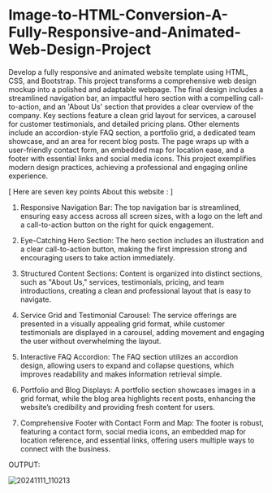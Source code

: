 # Image-to-HTML-Conversion-A-Fully-Responsive-and-Animated-Web-Design-Project
Develop a fully responsive and animated website template using HTML, CSS, and Bootstrap. This project transforms a comprehensive web design mockup into a polished and adaptable webpage. The final design includes a streamlined navigation bar, an impactful hero section with a compelling call-to-action, and an 'About Us' section that provides a clear overview of the company. Key sections feature a clean grid layout for services, a carousel for customer testimonials, and detailed pricing plans. Other elements include an accordion-style FAQ section, a portfolio grid, a dedicated team showcase, and an area for recent blog posts. The page wraps up with a user-friendly contact form, an embedded map for location ease, and a footer with essential links and social media icons. This project exemplifies modern design practices, achieving a professional and engaging online experience.

[ Here are seven key points About this website : ]

1. Responsive Navigation Bar: The top navigation bar is streamlined, ensuring easy access across all screen sizes, with a logo on the left and a call-to-action button on the right for quick engagement.

3. Eye-Catching Hero Section: The hero section includes an illustration and a clear call-to-action button, making the first impression strong and encouraging users to take action immediately.

4. Structured Content Sections: Content is organized into distinct sections, such as "About Us," services, testimonials, pricing, and team introductions, creating a clean and professional layout that is easy to navigate.

5. Service Grid and Testimonial Carousel: The service offerings are presented in a visually appealing grid format, while customer testimonials are displayed in a carousel, adding movement and engaging the user without overwhelming the layout.

6. Interactive FAQ Accordion: The FAQ section utilizes an accordion design, allowing users to expand and collapse questions, which improves readability and makes information retrieval simple.

7. Portfolio and Blog Displays: A portfolio section showcases images in a grid format, while the blog area highlights recent posts, enhancing the website’s credibility and providing fresh content for users.

8. Comprehensive Footer with Contact Form and Map: The footer is robust, featuring a contact form, social media icons, an embedded map for location reference, and essential links, offering users multiple ways to connect with the business.


OUTPUT:

![20241111_110213](https://github.com/user-attachments/assets/f7c43d76-7096-47a0-9bec-4fee3287a94a)
